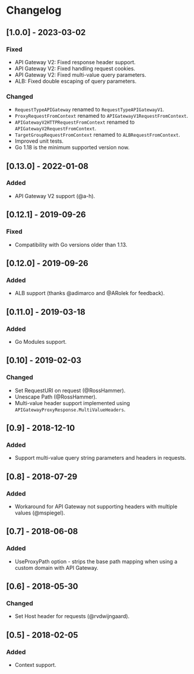 # Changelog

## [1.0.0] - 2023-03-02
### Fixed
- API Gateway V2: Fixed response header support.
- API Gateway V2: Fixed handling request cookies.
- API Gateway V2: Fixed multi-value query parameters.
- ALB: Fixed double escaping of query parameters.

### Changed
- `RequestTypeAPIGateway` renamed to `RequestTypeAPIGatewayV1`.
- `ProxyRequestFromContext` renamed to `APIGatewayV1RequestFromContext`.
- `APIGatewayV2HTTPRequestFromContext` renamed to `APIGatewayV2RequestFromContext`.
- `TargetGroupRequestFromContext` renamed to `ALBRequestFromContext`.
- Improved unit tests.
- Go 1.18 is the minimum supported version now.

## [0.13.0] - 2022-01-08
### Added
- API Gateway V2 support (@a-h).

## [0.12.1] - 2019-09-26
### Fixed
- Compatibility with Go versions older than 1.13.

## [0.12.0] - 2019-09-26
### Added
- ALB support (thanks @adimarco and @ARolek for feedback).

## [0.11.0] - 2019-03-18
### Added
- Go Modules support.

## [0.10] - 2019-02-03
### Changed
- Set RequestURI on request (@RossHammer).
- Unescape Path (@RossHammer).
- Multi-value header support implemented using `APIGatewayProxyResponse.MultiValueHeaders`.

## [0.9] - 2018-12-10
### Added
- Support multi-value query string parameters and headers in requests.

## [0.8] - 2018-07-29
### Added
- Workaround for API Gateway not supporting headers with multiple values (@mspiegel).

## [0.7] - 2018-06-08
### Added
- UseProxyPath option - strips the base path mapping when using a custom domain with API Gateway.

## [0.6] - 2018-05-30
### Changed
- Set Host header for requests (@rvdwijngaard).

## [0.5] - 2018-02-05
### Added
- Context support.
